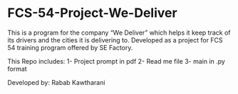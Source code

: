 # FCS-54-Project-We-Deliver
This is a program for the company “We Deliver” which helps it keep track of its drivers and the cities it is delivering to. Developed as a project for FCS 54 training program offered by SE Factory. 


This Repo includes:
    1- Project prompt in pdf 
    2- Read me file
    3- main in .py format





Developed by: Rabab Kawtharani

